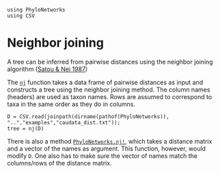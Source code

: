 ```@setup nj
using PhyloNetworks
using CSV
```
# Neighbor joining

A tree can be inferred from pairwise distances using the neighbor
joining algorithm ([Satou & Nei
1987](https://doi.org/10.1093/oxfordjournals.molbev.a040454))

The [`nj`](@ref) function takes a data frame of pairwise distances as input
and constructs a tree using the neighbor joining method.  The column
names (headers) are used as taxon names.  Rows are assumed to
correspond to taxa in the same order as they do in columns.

```@repl nj
D = CSV.read(joinpath(dirname(pathof(PhyloNetworks)), "..","examples","caudata_dist.txt"));
tree = nj(D)
```

There is also a method [`PhyloNetworks.nj!`](@ref), which takes a distance
matrix and a vector of the names as argument.  This function, however,
would modify `D`.  One also has to make sure the vector of names match
the columns/rows of the distance matrix.
